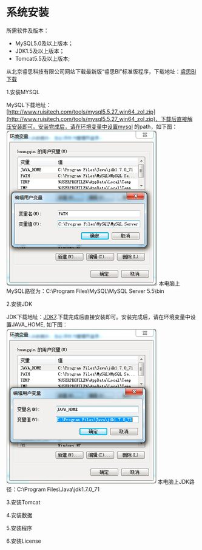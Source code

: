 # 系统安装

所需软件及版本：
* MySQL5.0及以上版本；
* JDK1.5及以上版本；
* Tomcat5.5及以上版本;

从北京睿思科技有限公司网站下载最新版“睿思BI”标准版程序，下载地址：[睿思BI下载](http://www.ruisitech.com/download.html)

1.安装MYSQL

MySQL下载地址：[http://www.ruisitech.com/tools/mysql5.5.27_win64_zol.zip](http://www.ruisitech.com/tools/mysql5.5.27_win64_zol.zip)，下载后直接解压安装即可。安装完成后，请在环境变量中设置mysql 的path，如下图：
![设置MySQL环境变量](QQ图片20161206144815.png)
本电脑上MySQL路径为：C:\Program Files\MySQL\MySQL Server 5.5\bin 

2.安装JDK

JDK下载地址：[JDK7](http://www.ruisitech.com/tools/jdk-7u71-windows-x64.exe).下载完成后直接安装即可。安装完成后，请在环境变量中设置JAVA_HOME, 如下图：
![设置JDK环境变量](QQ图片20161206145332.png)
本电脑上JDK路径：C:\Program Files\Java\jdk1.7.0_71 

3.安装Tomcat

4.安装数据

5.安装程序

6.安装License

